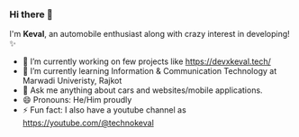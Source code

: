 ### Hi there 👋
I'm **Keval**, an automobile enthusiast along with crazy interest in developing! ✨ 

- 🔭 I’m currently working on few projects like https://devxkeval.tech/
- 🌱 I’m currently learning Information & Communication Technology at Marwadi Univeristy, Rajkot
- 💬 Ask me anything about cars and websites/mobile applications.
- 😄 Pronouns: He/Him proudly
- ⚡ Fun fact: I also have a youtube channel as https://youtube.com/@technokeval

<!--
**KevalB/KevalB** is a ✨ _special_ ✨ repository because its `README.md` (this file) appears on your GitHub profile.

Here are some ideas to get you started:

- 🔭 I’m currently working on ...
- 🌱 I’m currently learning ...
- 👯 I’m looking to collaborate on ...
- 🤔 I’m looking for help with ...
- 💬 Ask me about ...
- 📫 How to reach me: ...
- 😄 Pronouns: ...
- ⚡ Fun fact: ...
-->
